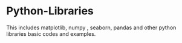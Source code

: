 # Python-Libraries
This includes matplotlib, numpy , seaborn, pandas and other python libraries basic codes and examples.
